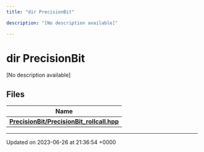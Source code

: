 ```yaml
---
title: "dir PrecisionBit"

description: "[No description available]"

---
```


# dir PrecisionBit

[No description available]

## Files

| Name           |
| -------------- |
| **[PrecisionBit/PrecisionBit_rollcall.hpp](/documentation/code/files/precisionbit__rollcall_8hpp/#file-precisionbit-precisionbit-rollcall-hpp)**  |






-------------------------------

Updated on 2023-06-26 at 21:36:54 +0000
